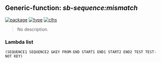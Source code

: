 ## Generic-function: ***sb-sequence:mismatch***
[![package](https://img.shields.io/badge/Package-SB--SEQUENCE-5f9ea0.svg?style=social&colorA=999999)](../) [![type](https://img.shields.io/badge/Type-Generic--Function-5f9ea0.svg?style=social&colorA=999999)](../#generic-function) [![clhs](https://img.shields.io/badge/CLHS-MISMATCH-5f9ea0.svg?style=social&colorA=999999)](http://www.lispworks.com/documentation/HyperSpec/Body/f_mismat.htm) 

> No description.

### Lambda list
```
(SEQUENCE1 SEQUENCE2 &KEY FROM-END START1 END1 START2 END2 TEST TEST-NOT KEY)
```

